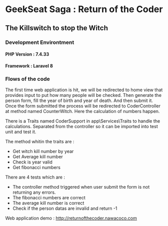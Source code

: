 # GeekSeat Saga : Return of the Coder

## The Killswitch to stop the Witch
### Development Environtment
#### PHP Version : 7.4.33
#### Framework : Laravel 8

### Flows of the code
The first time web application is hit, we will be redirected to home view that provides input to put how many people will be checked. Then generate the person form, fill the year of birth and year of death. And then submit it.
Once the form submitted the process will be redirected to CoderController at method named CounterWitch. Here the calculation of numbers happen.

There is a Traits named CoderSupport in app\Services\Traits to handle the calculations. Separated from the controller so it can be imported into test unit and test it.

The method whitin the traits are :
- Get witch kill number by year
- Get Average kill number
- Check is year valid
- Get fibonacci numbers

There are 4 tests which are :
- The controller method triggered when user submit the form is not returning any errors.
- The fibonacci numbers are correct
- The average kill number is correct
- Check if the person datas are invalid and return -1

Web application demo : http://returnofthecoder.nawacoco.com
